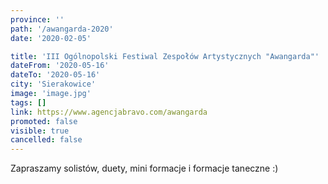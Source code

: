 ```yaml
---
province: ''
path: '/awangarda-2020'
date: '2020-02-05'

title: 'III Ogólnopolski Festiwal Zespołów Artystycznych "Awangarda"'
dateFrom: '2020-05-16'
dateTo: '2020-05-16'
city: 'Sierakowice'
image: 'image.jpg'
tags: []
link: https://www.agencjabravo.com/awangarda
promoted: false
visible: true
cancelled: false
---
```

Zapraszamy solistów, duety, mini formacje i formacje taneczne :)
 